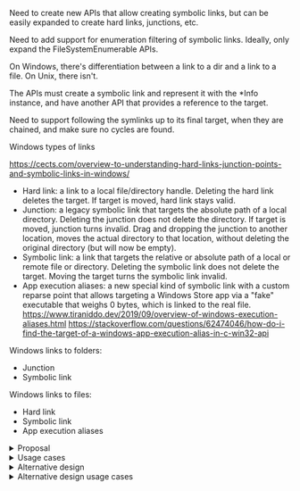 
Need to create new APIs that allow creating symbolic links, but can be easily expanded to create hard links, junctions, etc.

Need to add support for enumeration filtering of symbolic links. Ideally, only expand the FileSystemEnumerable APIs.

On Windows, there's differentiation between a link to a dir and a link to a file. On Unix, there isn't.

The APIs must create a symbolic link and represent it with the *Info instance, and have another API that provides a reference to the target.

Need to support following the symlinks up to its final target, when they are chained, and make sure no cycles are found.

Windows types of links

https://cects.com/overview-to-understanding-hard-links-junction-points-and-symbolic-links-in-windows/

- Hard link: a link to a local file/directory handle. Deleting the hard link deletes the target. If target is moved, hard link stays valid.
-  Junction: a legacy symbolic link that targets the absolute path of a local directory. Deleting the junction does not delete the directory. If target is moved, junction turns invalid. Drag and dropping the junction to another location, moves the actual directory to that location, without deleting the original directory (but will now be empty).
- Symbolic link: a link that targets the relative or absolute path of a local or remote file or directory. Deleting the symbolic link does not delete the target. Moving the target turns the symbolic link invalid.
- App execution aliases: a new special kind of symbolic link with a custom reparse point that allows targeting a Windows Store app via a "fake" executable that weighs 0 bytes, which is linked to the real file.
        https://www.tiraniddo.dev/2019/09/overview-of-windows-execution-aliases.html
        https://stackoverflow.com/questions/62474046/how-do-i-find-the-target-of-a-windows-app-execution-alias-in-c-win32-api


Windows links to folders:
- Junction
- Symbolic link

Windows links to files:
- Hard link
- Symbolic link
- App execution aliases



<details>

<summary>Proposal</summary>

```cs
public abstract class FileSystemInfo
{
    public void CreateSymbolicLink(string targetPath);
    public bool IsSymbolicLink { get; }
    FileSystemInfo? GetTargetInfo(bool followSymbolicLink);
}

//// Future additional APIs:
// public class DirectoryInfo
// {
//     public void CreateJunction(string targetPath);
// }

// public class FileInfo
// {
//     public void CreateHardLink(string targetPath);
// }
```

</details>

<details>

<summary>Usage cases</summary>

```cs
/////////////////////////
//// Symlink to a file

// link2a \
//         ---> link1 -> file.txt
// link2b /

var file = new FileInfo("/path/file.txt");
file.Create().Dispose();

var link1 = new FileInfo("/path/link1");
link1.CreateSymbolicLink(targetPath: file.FullPath);
// No need to follow to final target, it's direct
var target1 = link1.GetTargetInfo(followSymbolicLink: false);
Console.WriteLine(target1.FullPath); // /path/file.txt

var link2a = new FileInfo("/path/link2a");
link2a.CreateSymbolicLink(targetPath: link1.FullPath);
// Skips link1 and returns final target
var target2a = link2a.GetTargetInfo();
Console.WriteLine(target2a.FullPath); // /path/file.txt

var link2b = new FileInfo("/path/link2b");
// Won't skip link1, will return link1 as the target
link2b.CreateSymbolicLink(targetPath: link1.FullPath);
var target2b = link2b.GetTargetInfo(followSymbolicLink: false);
Console.WriteLine(target2b.FullPath); // /path/link1, instead of /path/file.txt


/////////////////////////
//// Symlink to a directory

// link2a \
//         ---> link1 -> directory
// link2b /

var directory = new DirectoryInfo("/path/directory");
directory.Create();

// The symlink itself needs to be represented with a DirectoryInfo instance
// because Windows cares about the underlying type
var link1 = new DirectoryInfo("/path/link1");
link1.CreateSymbolicLink(targetPath: directory.FullPath); 
// No need to follow to final target, it's direct
var target1 = link2b.GetTargetInfo(followSymbolicLink: false);
Console.WriteLine(target1.FullPath); // /path/directory

var link2a = new DirectoryInfo("/path/link2a");
link2a.CreateSymbolicLink(targetPath: link1.FullPath);
// Skips link1 and returns final target
var target2a = link2a.GetTargetInfo();
Console.WriteLine(target2a.FullPath); // /path/directory

var link2b = new DirectoryInfo("/path/link2b");
// Won't skip link1, will return link1 as the target
link2b.CreateSymbolicLink(targetPath: link1.FullPath);
var target2b = link2b.GetTargetInfo(followSymbolicLink: false);
Console.WriteLine(target2b.FullPath); // /path/link1


/////////////////////////
//// Non-existent target

var file = new FileInfo("/non/existent/file.txt");

var link1 = new FileInfo("/path/link1");
// Should succeed to create symlink file, even though target does not exist
link1.CreateSymbolicLink(targetPath: file.FullPath);
var target1 = link1.GetTargetInfo();
Console.WriteLine(target1.FullPath); // Should print /non/existent/file.txt

var link2 = new FileInfo("/path/link2");
link2.CreateSymbolicLink(targetPath: link2.FullPath); // skips link1
// Follows symlinks and stops at file.txt, even if it does not exist
var target2 = link2.GetTargetInfo();
Console.WriteLine(target2.FullPath); // Should print /non/existent/file.txt



/////////////////////////
//// Existing symlink

var directory = new DirectoryInfo("/path/directory");
directory.Create();

var link = new DirectoryInfo("/path/link");
link.CreateSymbolicLink(targetPath: directory.FullPath);

// This DirectoryInfo wraps the symlink that was created above
// so we should return a valid TargetInfo when requested
var existingLink = new DirectoryInfo("/path/link");
var existingTarget = existingLink.GetTargetInfo();
Console.WriteLine(existingTarget.FullPath); // Should print /path/directory


/////////////////////////
// Inconsistent symlink target and *Info type

var directory = new DirectoryInfo("/path/directory");
directory.Create();

// The user should've used DirectoryInfo to wrap the link to a directory
var link = new FileInfo("/path/link");
link.CreateSymbolicLink(targetPath: directory.FullPath); // Should throw because target is a directory


/////////////////////////
// Circular reference

var link1 = new FileInfo("/path/link1");
link1.CreateSymbolicLink(targetPath: "/path/link2");
var link2 = new FileInfo("/path/link2");
link2.CreateSymbolicLink(targetPath: "/path/link3");
var link3 = new FileInfo("/path/link3");
link3.CreateSymbolicLink(targetPath: "/path/link1");

// Throws because we follow symlinks by default
// and a circular reference is found on link3 to link1
var target3 = link3.GetTargetInfo();


/////////////////////////
// Recursive enumeration directory with symlinks
// Using the IsSymbolicLink property

// directory
// - subdirectory1
//    - file.txt
//    - symlink1 -> file.txt
// - subdirectory2
//    - symlink2 -> symlink1

FileSystemEnumerable<FileSystemInfo>.FindTransform transform =
    (ref FileSystemEntry entry) => entry.ToFileSystemInfo();

EnumerationOptions options = new EnumerationOptions
{
    RecurseSubdirectories = true
};

var enumerable = new FileSystemEnumerable<FileSystemInfo>(@"/path/to/directory", transform, options)
{
    ShouldRecursePredicate = (ref FileSystemEntry entry) => entry.IsDirectory
};

foreach (FileSystemInfo info in enumerable)
{
    string path = info.IsSymbolicLink ? 
        info.GetTargetInfo().FullPath : // Follows symlink to final target
        info.FullPath;
    Console.WriteLine(path);
}
```

</details>

<details>

<summary>Alternative design</summary>

```cs

// New
public enum FileType
{
    Regular, // Alt-name: Hard-link. Used exclusively with FileInfo.
    SymbolicLink,
    Directory, // Used exclusively with a DirectoryInfo.

    //// Future enum values:

    // Junction, // Windows only
    // Pipe, // Unix
    // Block, // Unix
    // Character, // Unix
    // Socket, // Unix
}

public abstract class FileSystemInfo
{
    FileType FileType { get; }
    FileSystemInfo? GetTargetInfo(bool followSymbolicLink = true); // Final target should be default
}

// Similar purpose to the File and Directory types
public static class Link
{
    // Returns an object that can be casted to DirectoryInfo or FileInfo
    static FileSystemInfo CreateSymbolicLink(string path, string targetPath);

    //// Future additional APIs:
    // static DirectoryInfo CreateJunction(string path, string targetPath);
    // static FileInfo CreateHardLink(string path, string targetPath);
}
```

</details>

<details>

<summary>Alternative design usage cases</summary>

```cs
/////////////////////////
//// Symlink to a file

// link2a \
//         ---> link1 -> file.txt
// link2b /

var file = new FileInfo("/path/file.txt");
file.Create().Dispose();

FileInfo link1 = Link.CreateSymbolicLink(path: "/path/link1", targetPath: file.FullPath);
// No need to follow to final target, it's direct
var target1 = link1.GetTargetInfo(followSymbolicLink: false);
Console.WriteLine(target1.FullPath); // /path/file.txt

FileInfo link2a = Link.CreateSymbolicLink(path: "/path/link2a", targetPath: link1.FullPath);
// Skips link1 and returns final target
var target2a = link2a.GetTargetInfo();
Console.WriteLine(target2a.FullPath); // /path/file.txt

var link2b = Link.CreateSymbolicLink(path: "/path/link2b", targetPath: link1.FullPath);
// Won't skip link1, will return link1 as the target
var target2b = link2b.GetTargetInfo(followSymbolicLink: false);
Console.WriteLine(target2b.FullPath); // /path/link1, instead of /path/file.txt


/////////////////////////
//// Symlink to a directory

// link2a \
//         ---> link1 -> directory
// link2b /

var directory = new DirectoryInfo("/path/directory");
directory.Create();

// The symlink itself needs to be represented with a DirectoryInfo instance
// because Windows cares about the underlying type
DirectoryInfo link1 = Link.CreateSymbolicLink(path: "/path/link1", targetPath: directory.FullPath); 
// No need to follow to final target, it's direct
var target1 = link2b.GetTargetInfo(followSymbolicLink: false);
Console.WriteLine(target1.FullPath); // /path/directory

DirectoryInfo link2a = Link.CreateSymbolicLink(path: "/path/link2a", targetPath: link1.FullPath);
// Skips link1 and returns final target
var target2a = link2a.GetTargetInfo();
Console.WriteLine(target2a.FullPath); // /path/directory

DirectoryInfo link2b = Link.CreateSymbolicLink(path: "/path/link2b", targetPath: link1.FullPath);
// Won't skip link1, will return link1 as the target
var target2b = link2b.GetTargetInfo(followSymbolicLink: false);
Console.WriteLine(target2b.FullPath); // /path/link1


/////////////////////////
//// Non-existent target

var file = new FileInfo("/non/existent/file.txt");

// Should succeed to create symlink file, even though target does not exist
FileInfo link1 = Link.CreateSymbolicLink(path: "/path/link1", targetPath: file.FullPath);
var target1 = link1.GetTargetInfo();
Console.WriteLine(target1.FullPath); // Should print /non/existent/file.txt

FileInfo link2 = Link.CreateSymbolicLink(path: "/path/link2", targetPath: link2.FullPath); // skips link1
// Follows symlinks and stops at file.txt, even if it does not exist
var target2 = link2.GetTargetInfo();
Console.WriteLine(target2.FullPath); // Should print /non/existent/file.txt



/////////////////////////
//// Existing symlink

var directory = new DirectoryInfo("/path/directory");
directory.Create();

DirectoryInfo link = Link.CreateSymbolicLink(path: "/path/link", targetPath: directory.FullPath);

// This DirectoryInfo wraps the symlink that was created above
// so we should return a valid TargetInfo when requested
var existingLink = new DirectoryInfo("/path/link");
var existingTarget = existingLink.GetTargetInfo();
Console.WriteLine(existingTarget.FullPath); // Should print /path/directory


/////////////////////////
// Inconsistent symlink target and *Info type

var directory = new DirectoryInfo("/path/directory");
directory.Create();

// The user should've used DirectoryInfo to wrap the link to a directory
// Should throw because target is a directory
FileInfo link = Link.CreateSymbolicLink(path: "/path/link", targetPath: directory.FullPath); 


/////////////////////////
// Circular reference

FileInfo link1 = Link.CreateSymbolicLink(path: "/path/link1", targetPath: "/path/link2");
FileInfo link2 = Link.CreateSymbolicLink(path: "/path/link2", targetPath: "/path/link3");
FileInfo link3 = Link.CreateSymbolicLink(path: "/path/link3", targetPath: "/path/link1");

// Throws because we follow symlinks by default
// and a circular reference is found on link3 to link1
var target3 = link3.GetTargetInfo();


/////////////////////////
// Recursive enumeration directory with symlinks
// Using the IsSymbolicLink property

// directory
// - subdirectory1
//    - file.txt
//    - symlink1 -> file.txt
// - subdirectory2
//    - symlink2 -> symlink1

FileSystemEnumerable<FileSystemInfo>.FindTransform transform =
    (ref FileSystemEntry entry) => entry.ToFileSystemInfo();

EnumerationOptions options = new EnumerationOptions
{
    RecurseSubdirectories = true
};

var enumerable = new FileSystemEnumerable<FileSystemInfo>(@"/path/to/directory", transform, options)
{
    ShouldRecursePredicate = (ref FileSystemEntry entry) => entry.IsDirectory
};

foreach (FileSystemInfo info in enumerable)
{
    string path = info.IsSymbolicLink ? 
        info.GetTargetInfo().FullPath : // Follows symlink to final target
        info.FullPath;
    Console.WriteLine(path);
}
```
</details>